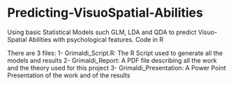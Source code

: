 # Predicting-VisuoSpatial-Abilities
Using basic Statistical Models such GLM, LDA and QDA to predict Visuo-Spatial Abilities with psychological features. Code in R


There are 3 files:
1- Grimaldi_Script.R: The R Script used to generate all the models and results
2- Grimaldi_Report: A PDF file describing all the work and the theory used for this project
3- Grimaldi_Presentation: A Power Point Presentation of the work and of the results
